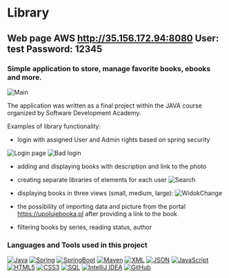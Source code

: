 # Library

## Web page AWS http://35.156.172.94:8080 User: test Password: 12345


### Simple application to store, manage favorite books, ebooks and more.
![Main](https://github.com/tkrutowski/Library/blob/master/src/main/resources/static/images/github/MainPage.png?raw=true)

The application was written as a final project within the JAVA course organized by Software Development Academy. 

Examples of library functionality:
* login with assigned User and Admin rights based on spring security

![Login page](https://github.com/tkrutowski/Library/blob/master/src/main/resources/static/images/github/Login%20page.png?raw=true)
![Bad login](https://github.com/tkrutowski/Library/blob/master/src/main/resources/static/images/github/Bad%20login.png?raw=true)

* adding and displaying books with description and link to the photo

* creating separate libraries of elements for each user
![Search](https://github.com/tkrutowski/Library/blob/master/src/main/resources/static/images/github/search%20book.png?raw=true)
* displaying books in three views (small, medium, large):
![WidokChange](https://github.com/tkrutowski/Library/blob/master/src/main/resources/static/images/github/WidokChange.gif?raw=true)
* the possibility of importing data and picture from the portal https://upolujebooka.pl after providing a link to the book
* filtering books by series, reading status, author

### Languages and Tools used in this project
<a href="https://github.com/Quananhle/OOP-JAVA-and-Android-App-Developer"><img src="https://camo.githubusercontent.com/a89ca76eb7bb0a6be5a8259d6422215e44c3015f7a96d9f1f345c9f1b70cdfb4/68747470733a2f2f696d672e736869656c64732e696f2f62616467652f4a6176612d6f72616e67653f7374796c653d666c6174266c6f676f3d6a617661266c6f676f436f6c6f723d7768697465266c696e6b3d68747470733a2f2f6769746875622e636f6d2f5175616e616e686c652f4f4f502d4a4156412d616e642d416e64726f69642d4170702d446576656c6f706572" alt="Java" data-canonical-src="https://img.shields.io/badge/Java-orange?style=flat&amp;logo=java&amp;logoColor=white&amp;link=https://github.com/Quananhle/OOP-JAVA-and-Android-App-Developer" /></a> <a href="https://github.com/Quananhle/Java-Web-Developer"><img src="https://camo.githubusercontent.com/97b3099f3a789dc2a2d63eac7e467c12598fef4ca463e940f6e477002c03ec83/68747470733a2f2f696d672e736869656c64732e696f2f62616467652f2d537072696e672d6c69676874677261793f7374796c653d666c6174266c6f676f3d737072696e67266c696e6b3d68747470733a2f2f6769746875622e636f6d2f5175616e616e686c652f4a6176612d5765622d446576656c6f706572" alt="Spring" data-canonical-src="https://img.shields.io/badge/-Spring-lightgray?style=flat&amp;logo=spring&amp;link=https://github.com/Quananhle/Java-Web-Developer" /></a> <a href="https://github.com/Quananhle/Java-Web-Developer"><img src="https://camo.githubusercontent.com/e3d412465e96eef3e63c242e75a3b6d8adc510ec2d6082f69dbc3805ea40cf1f/68747470733a2f2f696d672e736869656c64732e696f2f62616467652f2d537072696e67626f6f742d626c61636b3f7374796c653d666c6174266c6f676f3d737072696e67626f6f74266c696e6b3d68747470733a2f2f6769746875622e636f6d2f5175616e616e686c652f4a6176612d5765622d446576656c6f706572" alt="SpringBoot" data-canonical-src="https://img.shields.io/badge/-Springboot-black?style=flat&amp;logo=springboot&amp;link=https://github.com/Quananhle/Java-Web-Developer" /></a> <a href="https://github.com/Quananhle/Java-Web-Developer"><img src="https://camo.githubusercontent.com/20af9fe9e8711ccabb043facab0a4e2ace19b138d5fce28169e208a9a58a4789/68747470733a2f2f696d672e736869656c64732e696f2f62616467652f4d6176656e2d4337314133363f7374796c653d666c6174266c6f676f3d6170616368652d6d6176656e266c696e6b3d6868747470733a2f2f6769746875622e636f6d2f5175616e616e686c652f4a6176612d5765622d446576656c6f706572" alt="Maven" data-canonical-src="https://img.shields.io/badge/Maven-C71A36?style=flat&amp;logo=apache-maven&amp;link=hhttps://github.com/Quananhle/Java-Web-Developer" /></a> <a href="https://github.com/Quananhle/Java-Web-Developer"><img src="https://camo.githubusercontent.com/2060ca94b542e2f06fb07698fe5ffd14e0f019dbb753b6aa5eb3f8ec79ec994a/68747470733a2f2f696d672e736869656c64732e696f2f62616467652f2d584d4c2d6f72616e67653f7374796c653d666c6174266c6f676f3d786d6c266c696e6b3d68747470733a2f2f6769746875622e636f6d2f5175616e616e686c652f4a6176612d5765622d446576656c6f706572" alt="XML" data-canonical-src="https://img.shields.io/badge/-XML-orange?style=flat&amp;logo=xml&amp;link=https://github.com/Quananhle/Java-Web-Developer" /></a> <a href="https://github.com/Quananhle/Java-Web-Developer"><img src="https://camo.githubusercontent.com/ca99009913282d6c9d2d064a4f031c96190cba83f098a97ab5d2f2c43ac19c86/68747470733a2f2f696d672e736869656c64732e696f2f62616467652f2d4a534f4e2d6c69676874677261793f7374796c653d666c6174266c6f676f3d6a736f6e266c696e6b3d68747470733a2f2f6769746875622e636f6d2f5175616e616e686c652f4a6176612d5765622d446576656c6f706572" alt="JSON" data-canonical-src="https://img.shields.io/badge/-JSON-lightgray?style=flat&amp;logo=json&amp;link=https://github.com/Quananhle/Java-Web-Developer" /></a>
<a href="https://github.com/Quananhle/Front-End-Dev"><img src="https://camo.githubusercontent.com/755755356c8a80943c6cfe8bfaff1ba0bcb9f475aa439cf100f3fd62d535517a/68747470733a2f2f696d672e736869656c64732e696f2f62616467652f2d4a6176615363726970742d626c61636b3f7374796c653d666c6174266c6f676f3d6a617661736372697074266c696e6b3d68747470733a2f2f6769746875622e636f6d2f5175616e616e686c652f46726f6e742d456e642d446576" alt="JavaScript" data-canonical-src="https://img.shields.io/badge/-JavaScript-black?style=flat&amp;logo=javascript&amp;link=https://github.com/Quananhle/Front-End-Dev" /></a>&nbsp;<a href="https://github.com/Quananhle/Front-End-Dev"><img src="https://camo.githubusercontent.com/7ae4a42c86a3fafa682dca5c504d511602910ed05e4b09bd8ae7bff5f41300e3/68747470733a2f2f696d672e736869656c64732e696f2f62616467652f2d48544d4c352d4533344632363f7374796c653d666c6174266c6f676f3d68746d6c35266c6f676f436f6c6f723d7768697465266c696e6b3d68747470733a2f2f6769746875622e636f6d2f5175616e616e686c652f46726f6e742d456e642d446576" alt="HTML5" data-canonical-src="https://img.shields.io/badge/-HTML5-E34F26?style=flat&amp;logo=html5&amp;logoColor=white&amp;link=https://github.com/Quananhle/Front-End-Dev" /></a>&nbsp;<a href="https://github.com/Quananhle/Front-End-Dev"><img src="https://camo.githubusercontent.com/33129db2c5eac04c65c1062e825d38c4524f2afc85187fd8e2633c27a51fc4f4/68747470733a2f2f696d672e736869656c64732e696f2f62616467652f2d435353332d3135373242363f7374796c653d666c6174266c6f676f3d63737333266c696e6b3d68747470733a2f2f6769746875622e636f6d2f5175616e616e686c652f46726f6e742d456e642d446576" alt="CSS3" data-canonical-src="https://img.shields.io/badge/-CSS3-1572B6?style=flat&amp;logo=css3&amp;link=https://github.com/Quananhle/Front-End-Dev" /></a>
<a href="https://github.com/Quananhle"><img src="https://camo.githubusercontent.com/8bffa4abea560ea6f1ed8fdba2bbe2a2a3136f4d06351d02afb4575ee57cedb8/68747470733a2f2f696d672e736869656c64732e696f2f62616467652f2d53514c2d6f72616e67653f7374796c653d666c6174266c6f676f3d73716c266c696e6b3d68747470733a2f2f6769746875622e636f6d2f5175616e616e686c65" alt="SQL" data-canonical-src="https://img.shields.io/badge/-SQL-orange?style=flat&amp;logo=sql&amp;link=https://github.com/Quananhle" /></a>
<a href="https://github.com/Quananhle"><img title="IntelliJ IDEA" src="https://camo.githubusercontent.com/02026e27f15606682b6924d87856717b7a7bc1c2178044251611d1173314038f/68747470733a2f2f696d672e736869656c64732e696f2f62616467652f2d7265643f7374796c653d666c6174266c6f676f3d496e74656c6c694a2d49444541266c6f676f436f6c6f723d7768697465266c696e6b3d68747470733a2f2f6769746875622e636f6d2f5175616e616e686c65" alt="IntelliJ IDEA" data-canonical-src="https://img.shields.io/badge/-red?style=flat&amp;logo=IntelliJ-IDEA&amp;logoColor=white&amp;link=https://github.com/Quananhle" /></a>
<a href="https://github.com/Quananhle"><img src="https://camo.githubusercontent.com/5dabbdb55e438cc9c75122c17089a4b55255648b49d635a9bd8ef21a944344e1/68747470733a2f2f696d672e736869656c64732e696f2f62616467652f2d4769744875622d3138313731373f7374796c653d666c6174266c6f676f3d676974687562266c696e6b3d68747470733a2f2f6769746875622e636f6d2f5175616e616e686c65" alt="GitHub" data-canonical-src="https://img.shields.io/badge/-GitHub-181717?style=flat&amp;logo=github&amp;link=https://github.com/Quananhle" /></a>

